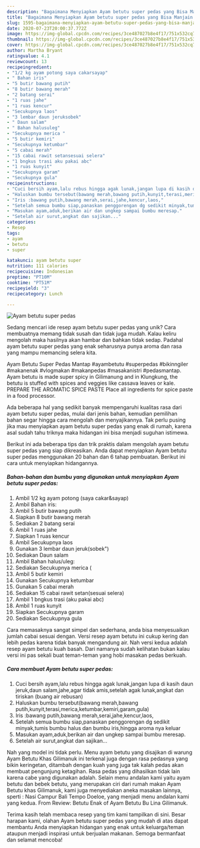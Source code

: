 ```yaml
---
description: "Bagaimana Menyiapkan Ayam betutu super pedas yang Bisa Manjain Lidah"
title: "Bagaimana Menyiapkan Ayam betutu super pedas yang Bisa Manjain Lidah"
slug: 1595-bagaimana-menyiapkan-ayam-betutu-super-pedas-yang-bisa-manjain-lidah
date: 2020-07-23T20:00:37.772Z
image: https://img-global.cpcdn.com/recipes/3ce487027b8e4f17/751x532cq70/ayam-betutu-super-pedas-foto-resep-utama.jpg
thumbnail: https://img-global.cpcdn.com/recipes/3ce487027b8e4f17/751x532cq70/ayam-betutu-super-pedas-foto-resep-utama.jpg
cover: https://img-global.cpcdn.com/recipes/3ce487027b8e4f17/751x532cq70/ayam-betutu-super-pedas-foto-resep-utama.jpg
author: Martha Bryant
ratingvalue: 4.1
reviewcount: 13
recipeingredient:
- "1/2 kg ayam potong saya cakarsayap"
- " Bahan iris"
- "5 butir bawang putih"
- "8 butir bawang merah"
- "2 batang serai"
- "1 ruas jahe"
- "1 ruas kencur"
- "Secukupnya laos"
- "3 lembar daun jeruksobek"
- " Daun salam"
- " Bahan halusuleg"
- "Secukupnya merica "
- "5 butir kemiri"
- "Secukupnya ketumbar"
- "5 cabai merah"
- "15 cabai rawit setansesuai selera"
- "1 bngkus trasi aku pakai abc"
- "1 ruas kunyit"
- "Secukupnya garam"
- "Secukupnya gula"
recipeinstructions:
- "Cuci bersih ayam,lalu rebus hingga agak lunak,jangan lupa di kasih daun jeruk,daun salam,jahe,agar tidak amis,setelah agak lunak,angkat dan tiriskan (buang air rebusan)"
- "Haluskan bumbu tersebut(bawang merah,bawang putih,kunyit,terasi,merica,ketumbar,kemiri,garam,gula)"
- "Iris :bawang putih,bawang merah,serai,jahe,kencur,laos,"
- "Setelah semua bumbu siap,panaskan penggorengan dg sedikit minyak,tumis bumbu halus dan bumbu iris,hingga aroma nya keluar"
- "Masukan ayam,aduk,berikan air dan ungkep sampai bumbu meresap."
- "Setelah air surut,angkat dan sajikan..."
categories:
- Resep
tags:
- ayam
- betutu
- super

katakunci: ayam betutu super 
nutrition: 111 calories
recipecuisine: Indonesian
preptime: "PT10M"
cooktime: "PT51M"
recipeyield: "3"
recipecategory: Lunch

---
```



![Ayam betutu super pedas](https://img-global.cpcdn.com/recipes/3ce487027b8e4f17/751x532cq70/ayam-betutu-super-pedas-foto-resep-utama.jpg)

Sedang mencari ide resep ayam betutu super pedas yang unik? Cara membuatnya memang tidak susah dan tidak juga mudah. Kalau keliru mengolah maka hasilnya akan hambar dan bahkan tidak sedap. Padahal ayam betutu super pedas yang enak seharusnya punya aroma dan rasa yang mampu memancing selera kita.

Ayam Betutu Super Pedas Mantap #ayambetutu #superpedas #bikinngiler #makanenak #vlogmakan #makanpedas #masakanistri #pedasmantap. Ayam betutu is made super spicy in Gilimanung and in Klungkung, the betutu is stuffed with spices and veggies like cassava leaves or kale. PREPARE THE AROMATIC SPICE PASTE Place all ingredients for spice paste in a food processor.

Ada beberapa hal yang sedikit banyak mempengaruhi kualitas rasa dari ayam betutu super pedas, mulai dari jenis bahan, kemudian pemilihan bahan segar hingga cara mengolah dan menyajikannya. Tak perlu pusing jika mau menyiapkan ayam betutu super pedas yang enak di rumah, karena asal sudah tahu triknya maka hidangan ini bisa menjadi suguhan istimewa.


Berikut ini ada beberapa tips dan trik praktis dalam mengolah ayam betutu super pedas yang siap dikreasikan. Anda dapat menyiapkan Ayam betutu super pedas menggunakan 20 bahan dan 6 tahap pembuatan. Berikut ini cara untuk menyiapkan hidangannya.

<!--inarticleads1-->

##### Bahan-bahan dan bumbu yang digunakan untuk menyiapkan Ayam betutu super pedas:

1. Ambil 1/2 kg ayam potong (saya cakar&amp;sayap)
1. Ambil  Bahan iris:
1. Ambil 5 butir bawang putih
1. Siapkan 8 butir bawang merah
1. Sediakan 2 batang serai
1. Ambil 1 ruas jahe
1. Siapkan 1 ruas kencur
1. Ambil Secukupnya laos
1. Gunakan 3 lembar daun jeruk(sobek&#34;)
1. Sediakan  Daun salam
1. Ambil  Bahan halus/uleg:
1. Sediakan Secukupnya merica (
1. Ambil 5 butir kemiri
1. Gunakan Secukupnya ketumbar
1. Gunakan 5 cabai merah
1. Sediakan 15 cabai rawit setan(sesuai selera)
1. Ambil 1 bngkus trasi (aku pakai abc)
1. Ambil 1 ruas kunyit
1. Siapkan Secukupnya garam
1. Sediakan Secukupnya gula


Cara memasaknya sangat simpel dan sederhana, anda bisa menyesuaikan jumlah cabai sesuai dengan. Versi resep ayam betutu ini cukup kering dan lebih pedas karena tidak banyak mengandung air. Nah versi kedua adalah resep ayam betutu kuah basah. Dari namanya sudah kelihatan bukan kalau versi ini pas sekali buat teman-teman yang hobi masakan pedas berkuah. 

<!--inarticleads2-->

##### Cara membuat Ayam betutu super pedas:

1. Cuci bersih ayam,lalu rebus hingga agak lunak,jangan lupa di kasih daun jeruk,daun salam,jahe,agar tidak amis,setelah agak lunak,angkat dan tiriskan (buang air rebusan)
1. Haluskan bumbu tersebut(bawang merah,bawang putih,kunyit,terasi,merica,ketumbar,kemiri,garam,gula)
1. Iris :bawang putih,bawang merah,serai,jahe,kencur,laos,
1. Setelah semua bumbu siap,panaskan penggorengan dg sedikit minyak,tumis bumbu halus dan bumbu iris,hingga aroma nya keluar
1. Masukan ayam,aduk,berikan air dan ungkep sampai bumbu meresap.
1. Setelah air surut,angkat dan sajikan...


Nah yang model ini tidak perlu. Menu ayam betutu yang disajikan di warung Ayam Betutu Khas Gilimanuk ini terkenal juga dengan rasa pedasnya yang bikin keringetan, ditambah dengan kuah yang juga tak kalah pedas akan membuat pengunjung ketagihan. Rasa pedas yang dihasilkan tidak lain karena cabe yang digunakan adalah. Selain menu andalan kami yaitu ayam betutu dan bebek betutu, yang merupakan ciri dari rumah makan Ayam Betutu khas Gilimanuk, kami juga menyediakan aneka masakan lainnya, sperti : Nasi Campur Bali Tempo Doeloe, yang menjadi menu andalan kami yang kedua. From Review: Betutu Enak of Ayam Betutu Bu Lina Gilimanuk. 

Terima kasih telah membaca resep yang tim kami tampilkan di sini. Besar harapan kami, olahan Ayam betutu super pedas yang mudah di atas dapat membantu Anda menyiapkan hidangan yang enak untuk keluarga/teman ataupun menjadi inspirasi untuk berjualan makanan. Semoga bermanfaat dan selamat mencoba!
